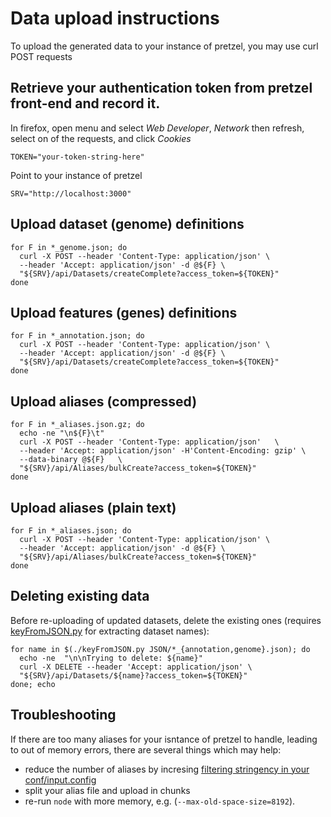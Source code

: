 # Data upload instructions

To upload the generated data to your instance of pretzel, you may use curl POST requests

## Retrieve your authentication token from pretzel front-end and record it.

In firefox, open menu and select *Web Developer*, *Network* then refresh, select on of the requests, and click  *Cookies*

```
TOKEN="your-token-string-here"
```

Point to your instance of pretzel

```
SRV="http://localhost:3000"
```

## Upload dataset (genome) definitions

```
for F in *_genome.json; do
  curl -X POST --header 'Content-Type: application/json' \
  --header 'Accept: application/json' -d @${F} \
  "${SRV}/api/Datasets/createComplete?access_token=${TOKEN}"
done
```

## Upload features (genes) definitions

```
for F in *_annotation.json; do
  curl -X POST --header 'Content-Type: application/json' \
  --header 'Accept: application/json' -d @${F} \
  "${SRV}/api/Datasets/createComplete?access_token=${TOKEN}"
done
```

## Upload aliases (compressed)

```
for F in *_aliases.json.gz; do 
  echo -ne "\n${F}\t"
  curl -X POST --header 'Content-Type: application/json'   \
  --header 'Accept: application/json' -H'Content-Encoding: gzip' \
  --data-binary @${F}   \
  "${SRV}/api/Aliases/bulkCreate?access_token=${TOKEN}"
done
```

## Upload aliases (plain text)

```
for F in *_aliases.json; do
  curl -X POST --header 'Content-Type: application/json' \
  --header 'Accept: application/json' -d @${F} \
  "${SRV}/api/Aliases/bulkCreate?access_token=${TOKEN}"
done
```

## Deleting existing data

Before re-uploading of updated datasets, delete the existing ones (requires [keyFromJSON.py](https://github.com/plantinformatics/pretzel-input-generator/blob/master/bin/keyFromJSON.py) for extracting dataset names):

```
for name in $(./keyFromJSON.py JSON/*_{annotation,genome}.json); do 
  echo -ne  "\n\nTrying to delete: ${name}"
  curl -X DELETE --header 'Accept: application/json' \
  "${SRV}/api/Datasets/${name}?access_token=${TOKEN}"
done; echo
```

## Troubleshooting

If there are too many aliases for your isntance of pretzel to handle, leading to out of memory errors, there are several things which may help:

* reduce the number of aliases by incresing [filtering stringency in your conf/input.config](https://github.com/plantinformatics/pretzel-input-generator/blob/d4e7c88776c5f9c4ab6f9d50adcf49bd36cf6f81/conf/input.config#L4-L9)
* split your alias file and upload in chunks
* re-run `node` with more memory, e.g. (`--max-old-space-size=8192`).
